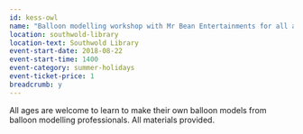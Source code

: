```yaml
---
id: kess-owl
name: "Balloon modelling workshop with Mr Bean Entertainments for all ages - 2pm session"
location: southwold-library
location-text: Southwold Library
event-start-date: 2018-08-22
event-start-time: 1400
event-category: summer-holidays
event-ticket-price: 1
breadcrumb: y
---
```


All ages are welcome to learn to make their own balloon models from balloon modelling professionals. All materials provided.
